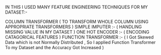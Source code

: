 

IN THIS I USED MANY FEATURE ENGINEERING TECHNIQUES FOR MY DATASET:-

COLUMN  TRANSFORMER   ( TO TRANSFORM WHOLE COLUMN USING APPROPRIATE TRANSFORMERS )
SIMPLE IMPUTER  :-  ( HANDLING MISSING VALUE IN MY DATASET )
ONE HOT ENCODER :-  ( ENCODING CATAGORICAL FEATURES )
FUNCTION TRANSFORMER :-
( I Got Skewed Data which is not Normally Distributed , So I applied Function Transformer To my Dataset and the Accuracy Got Increased )



